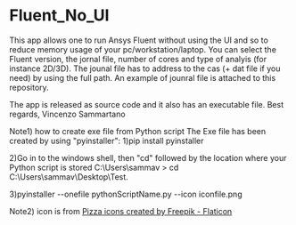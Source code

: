 # Fluent_No_UI
This app allows one to run Ansys Fluent without using the UI and so to reduce memory usage of your pc/workstation/laptop.
You can select the Fluent version, the jornal file, number of cores and type of analyis (for instance 2D/3D).
The jounal file has to address to the cas (+ dat file if you need) by using the full path.
An example of jounral file is attached to this repository.

The app is released as source code and it also has an executable file.
Best regards,
Vincenzo Sammartano



Note1) how to create exe file from Python script
The Exe file has been created by using "pyinstaller":
1)pip install pyinstaller

2)Go in to the windows shell, then "cd" followed by the location where your Python script is stored
	C:\Users\sammav > cd C:\Users\sammav\Desktop\Test.
	
3)pyinstaller --onefile pythonScriptName.py --icon iconfile.png


Note2)
icon is from <a href="https://www.flaticon.com/free-icons/pizza" title="pizza icons">Pizza icons created by Freepik - Flaticon</a>
